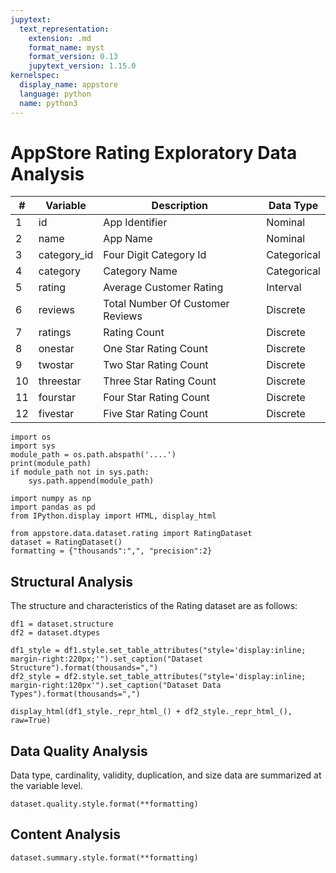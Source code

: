 ```yaml
---
jupytext:
  text_representation:
    extension: .md
    format_name: myst
    format_version: 0.13
    jupytext_version: 1.15.0
kernelspec:
  display_name: appstore
  language: python
  name: python3
---
```

# AppStore Rating Exploratory Data Analysis

| #  | Variable    | Description                      | Data Type   |
| -- | ----------- | -------------------------------- | ----------- |
| 1  | id          | App Identifier                   | Nominal     |
| 2  | name        | App Name                         | Nominal     |
| 3  | category_id | Four Digit Category Id           | Categorical |
| 4  | category    | Category Name                    | Categorical |
| 5  | rating      | Average Customer Rating          | Interval    |
| 6  | reviews     | Total Number Of Customer Reviews | Discrete    |
| 7  | ratings     | Rating Count                     | Discrete    |
| 8  | onestar     | One Star Rating Count            | Discrete    |
| 9  | twostar     | Two Star Rating Count            | Discrete    |
| 10 | threestar   | Three Star Rating Count          | Discrete    |
| 11 | fourstar    | Four Star Rating Count           | Discrete    |
| 12 | fivestar    | Five Star Rating Count           | Discrete    |

```{code-cell}
import os
import sys
module_path = os.path.abspath('....')
print(module_path)
if module_path not in sys.path:
    sys.path.append(module_path)

import numpy as np
import pandas as pd
from IPython.display import HTML, display_html

from appstore.data.dataset.rating import RatingDataset
dataset = RatingDataset()
formatting = {"thousands":",", "precision":2}
```

## Structural Analysis

The structure and characteristics of the Rating dataset are as follows:

```{code-cell}
df1 = dataset.structure
df2 = dataset.dtypes

df1_style = df1.style.set_table_attributes("style='display:inline; margin-right:220px;'").set_caption("Dataset Structure").format(thousands=",")
df2_style = df2.style.set_table_attributes("style='display:inline; margin-right:120px'").set_caption("Dataset Data Types").format(thousands=",")

display_html(df1_style._repr_html_() + df2_style._repr_html_(), raw=True)
```

## Data Quality Analysis

Data type, cardinality, validity, duplication, and size data are summarized at the variable level.

```{code-cell}
dataset.quality.style.format(**formatting)
```

## Content Analysis

```{code-cell}
dataset.summary.style.format(**formatting)
```

